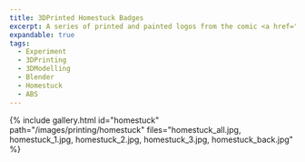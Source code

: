 ```yaml
---
title: 3DPrinted Homestuck Badges
excerpt: A series of printed and painted logos from the comic <a href="mspaintadventures.com">Homestuck</a>
expandable: true
tags:
  - Experiment
  - 3DPrinting
  - 3DModelling
  - Blender
  - Homestuck
  - ABS
---
```


{% include gallery.html id="homestuck" path="/images/printing/homestuck" files="homestuck_all.jpg, homestuck_1.jpg, homestuck_2.jpg, homestuck_3.jpg, homestuck_back.jpg" %}
